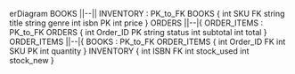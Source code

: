 erDiagram
    BOOKS ||--|| INVENTORY : PK_to_FK
    BOOKS {
        int SKU FK
        string title
        string genre
        int isbn PK
        int price
    }
    ORDERS ||--|{ ORDER_ITEMS : PK_to_FK
    ORDERS {
        int Order_ID PK 
        string status
        int subtotal
        int total
    }
    ORDER_ITEMS ||--|{ BOOKS : PK_to_FK
    ORDER_ITEMS {
        int Order_ID FK
        int SKU PK
        int quantity
    }
    INVENTORY {
        int ISBN FK
        int stock_used
        int stock_new
    }